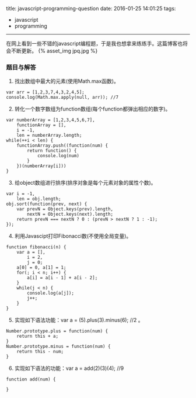 title: javascript-programming-question
date: 2016-01-25 14:01:25
tags:
- javascript
- programming
---
在网上看到一些不错的javascript编程题，于是我也想拿来练练手。这篇博客也将会不断更新。
{% asset_img jpq.jpg %}
<!--more-->
### 题目与解答

1. 找出数组中最大的元素(使用Math.max函数)。
```
var arr = [1,2,3,7,4,3,2,4,5];
console.log(Math.max.apply(null, arr)); //7
```
2. 转化一个数字数组为function数组(每个function都弹出相应的数字)。
```
var numberArray = [1,2,3,4,5,6,7], 
	functionArray = [],
	i = -1,
	len = numberArray.length;
while(++i < len) {
	functionArray.push((function(num) {
		return function() {
			console.log(num)
		}
	})(numberArray[i]))
}
```
3. 给object数组进行排序(排序对象是每个元素对象的属性个数)。
```
var i = -1,
	len = obj.length;
obj.sort(function(prev, next) {
	var prevN = Object.keys(prev).length,
		nextN = Object.keys(next).length;
	return prevN === nextN ? 0 : (prevN > nextN ? 1 : -1);
});
```
4. 利用Javascipt打印Fibonacci数(不使用全局变量)。
```
function fibonacci(n) {
	var a = [],
		i = 2,
		j = 0;
	a[0] = 0, a[1] = 1;
	for(; i < n; i++) {
		a[i] = a[i - 1] + a[i - 2];
	}
	while(j < n) {
		console.log(a[j]);
		j++;
	}
}
```
5. 实现如下语法功能：var a = (5).plus(3).minus(6); //2 。
```
Number.prototype.plus = function(num) {
	return this + a;
}
Number.prototype.minus = function(num) {
	return this - num;
}
```
6. 实现如下语法的功能：var a = add(2)(3)(4); //9 
```
function add(num) {
	
}
```